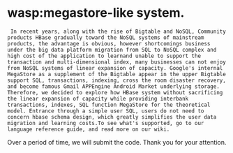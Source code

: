 wasp:megastore-like system.
====
     In recent years, along with the rise of Bigtable and NoSQL, Community products HBase gradually toward the NoSQL systems of mainstream products, the advantage is obvious, however shortcomings business under the big data platform migration from SQL to NoSQL complex and high cost of the application to learnand unable to support the transaction and multi-dimensional index, many businesses can not enjoy from NoSQL systems of linear expansion of capacity. Google's internal MegaStore as a supplement of the Bigtable appear in the upper Bigtable support SQL, transactions, indexing, cross the room disaster recovery, and become famous Gmail APPEngine Android Market underlying storage. Therefore, we decided to explore how HBase system without sacrificing the linear expansion of capacity while providing interbank transactions, indexes, SQL function MegaStore for the theoretical model. Entrance through a simple user SQL, users do not need to concern hbase schema design, which greatly simplifies the user data migration and learning costs.To see what's supported, go to our language reference guide, and read more on our wiki.
     
Over a period of time, we will submit the code. Thank you for your attention.
